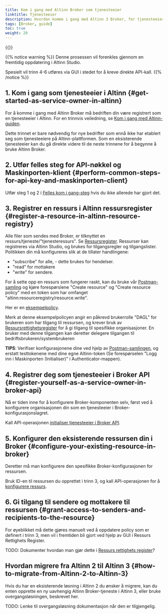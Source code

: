 ```yaml
---
title: Kom i gang med Altinn Broker som tjenesteeier
linktitle: Tjenesteeier
description: Hvordan komme i gang med Altinn 3 Broker, for tjenesteeiere
tags: [Broker, guide]
toc: true
weight: 20
---
```


{{<children />}}

{{% notice warning  %}}
Denne prosessen vil forenkles gjennom en fremtidig oppdatering i Altinn Studio.

Spesielt vil trinn 4-6 utføres via GUI i stedet for å kreve direkte API-kall.
{{% /notice %}}

## 1. Kom i gang som tjenesteeier i Altinn {#get-started-as-service-owner-in-altinn}

For å komme i gang med Altinn Broker må bedriften din være registrert som en tjenesteeier i Altinn. For en trinnvis veiledning, se [Kom i gang med Altinn-guiden](https://www.altinndigital.no/kom-i-gang/guide-kom-i-gang-med-altinn/).

Dette trinnet er bare nødvendig for nye bedrifter som ennå ikke har etablert seg som tjenesteeiere på Altinn-plattformen. Som en eksisterende tjenesteeier kan du gå direkte videre til de neste trinnene for å begynne å bruke Altinn Broker.

## 2. Utfør felles steg for API-nøkkel og Maskinporten-klient {#perform-common-steps-for-api-key-and-maskinporten-client}

Utfør steg 1 og 2 i [Felles kom i gang-steg](../common-steps) hvis du ikke allerede har gjort det.

## 3. Registrer en ressurs i Altinn ressursregister {#register-a-resource-in-altinn-resource-registry}

Alle filer som sendes med Broker, er tilknyttet en ressurs/tjeneste/"tjenesteressurs". Se [Ressursregister](../../../../authorization/modules/resourceregistry/).
Ressurser kan registreres via Altinn Studio, og brukes for tilgangsregler og tilgangslister.
Politikken din må konfigureres slik at de tillater handlingene:

- "subscribe" for alle, - dette brukes for hendelser.
- "read" for mottakere
- "write" for sendere.

For å sette opp en ressurs som fungerer raskt, kan du bruke vår [Postman-samling](https://github.com/Altinn/altinn-broker/blob/main/altinn3-broker-postman-collection.json) og kjøre forespørslene "Create resource" og "Create resource policy" med en token som har omfanget "altinn:resourceregistry/resource.write".

Her er en [eksempelpolicy](ExamplePolicy.xml).

Merk at denne eksempelpolicyen angir en påkrevd brukerrolle "DAGL" for brukeren som har tilgang til ressursen, og krever bruk av [Ressursrettighetsregister](../../../../authorization/modules/resourceregistry/rrr/) for å gi tilgang til spesifikke organisasjoner.
En bruker med denne tilgangen kan deretter delegere tilgangen til bedriftsbrukeren/systembrukeren

**TIPS**: Verifiser konfigurasjonene dine ved hjelp av [Postman-samlingen](https://github.com/Altinn/altinn-broker/blob/main/altinn3-broker-postman-collection.json), og erstatt testtokenene med dine egne Altinn-token (Se forespørselen "Logg inn i Maskinporten (Initialiser)" i Authenticator-mappen).

## 4. Registrer deg som tjenesteeier i Broker API {#register-yourself-as-a-service-owner-in-broker-api}

Nå er tiden inne for å konfigurere Broker-komponenten selv, først ved å konfigurere organisasjonen din som en tjenesteeier i Broker-konfigurasjonslagret.

Kall API-operasjonen [initialiser tjenesteeier i Broker API](../../developer-guides/service-owner/#operation-initialize-service-owner-in-broker-api).

## 5. Konfigurer den eksisterende ressursen din i Broker {#configure-your-existing-resource-in-broker}

Deretter må man konfigurere den spesifikke Broker-konfigurasjonen for ressursen.

Bruk ID-en til ressursen du opprettet i trinn 3, og kall API-operasjonen for å [konfigurere ressurs](../../developer-guides/service-owner/#operation-initialize-service-owner-in-broker-api).

## 6. Gi tilgang til sendere og mottakere til ressursen {#grant-access-to-senders-and-recipients-to-the-resource}

For øyeblikket må dette gjøres manuelt ved å oppdatere policy som er definert i trinn 3, men vil i fremtiden bli gjort ved hjelp av GUI i Ressurs Rettighets Register.

TODO: Dokumenter hvordan man gjør dette i [Ressurs rettighets register](../../../../authorization/modules/resourceregistry/rrr/)?

## Hvordan migrere fra Altinn 2 til Altinn 3 {#how-to-migrate-from-Altinn-2-to-Altinn-3}

Hvis du har en eksisterende løsning i Altinn 2 du ønsker å migrere, kan du enten opprette en ny uavhengig Altinn Broker-tjeneste i Altinn 3, eller bruke overgangsløsningen, beskrevet her.

TODO: Lenke til overgangsløsning dokumentasjon når den er tilgjengelig.
